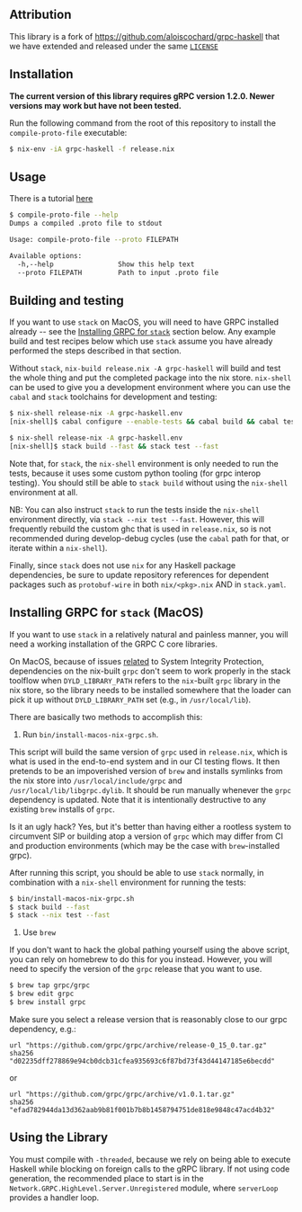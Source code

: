 Attribution
-----------

This library is a fork of https://github.com/aloiscochard/grpc-haskell that we
have extended and released under the same [`LICENSE`](./LICENSE)

Installation
------------

**The current version of this library requires gRPC version 1.2.0. Newer versions may work but have not been tested.**

Run the following command from the root of this repository to install the
`compile-proto-file` executable:

```bash
$ nix-env -iA grpc-haskell -f release.nix
```

Usage
-----

There is a tutorial [here](examples/tutorial/TUTORIAL.md)

```bash
$ compile-proto-file --help
Dumps a compiled .proto file to stdout

Usage: compile-proto-file --proto FILEPATH

Available options:
  -h,--help                Show this help text
  --proto FILEPATH         Path to input .proto file
```

Building and testing
--------------------

If you want to use `stack` on MacOS, you will need to have GRPC installed
already -- see the [Installing GRPC for `stack`](#stackgrpc) section below. Any
example build and test recipes below which use `stack` assume you have already
performed the steps described in that section.

Without `stack`, `nix-build release.nix -A grpc-haskell` will build and test the
whole thing and put the completed package into the nix store. `nix-shell` can be
used to give you a development environment where you can use the `cabal` and
`stack` toolchains for development and testing:

```bash
$ nix-shell release-nix -A grpc-haskell.env
[nix-shell]$ cabal configure --enable-tests && cabal build && cabal test
```

```bash
$ nix-shell release-nix -A grpc-haskell.env
[nix-shell]$ stack build --fast && stack test --fast
```

Note that, for `stack`, the `nix-shell` environment is only needed to run the
tests, because it uses some custom python tooling (for grpc interop
testing). You should still be able to `stack build` without using the
`nix-shell` environment at all.

NB: You can also instruct `stack` to run the tests inside the `nix-shell`
environment directly, via `stack --nix test --fast`. However, this will
frequently rebuild the custom ghc that is used in `release.nix`, so is not
recommended during develop-debug cycles (use the `cabal` path for that, or
iterate within a `nix-shell`).

Finally, since `stack` does not use `nix` for any Haskell package dependencies,
be sure to update repository references for dependent packages such as
`protobuf-wire` in both `nix/<pkg>.nix` AND in `stack.yaml`.

<a name="stackgrpc"></a>Installing GRPC for `stack` (MacOS)
-----------------------------------------------------------

If you want to use `stack` in a relatively natural and painless manner, you will
need a working installation of the GRPC C core libraries.

On MacOS, because of
issues [related](https://github.com/commercialhaskell/stack/issues/1161) to
System Integrity Protection, dependencies on the nix-built `grpc` don't seem to
work properly in the stack toolflow when `DYLD_LIBRARY_PATH` refers to the
`nix`-built `grpc` library in the nix store, so the library needs to be
installed somewhere that the loader can pick it up without `DYLD_LIBRARY_PATH`
set (e.g., in `/usr/local/lib`).

There are basically two methods to accomplish this:

1. Run `bin/install-macos-nix-grpc.sh`.

  This script will build the same version of `grpc` used in `release.nix`, which
  is what is used in the end-to-end system and in our CI testing flows. It then
  pretends to be an impoverished version of `brew` and installs symlinks from
  the nix store into `/usr/local/include/grpc` and
  `/usr/local/lib/libgrpc.dylib`. It should be run manually whenever the `grpc`
  dependency is updated. Note that it is intentionally destructive to any
  existing `brew` installs of `grpc`.

  Is it an ugly hack? Yes, but it's better than having either a rootless system
  to circumvent SIP or building atop a version of `grpc` which may differ from
  CI and production environments (which may be the case with `brew`-installed
  grpc).

  After running this script, you should be able to use `stack` normally, in
  combination with a `nix-shell` environment for running the tests:

  ```bash
  $ bin/install-macos-nix-grpc.sh
  $ stack build --fast
  $ stack --nix test --fast
  ```

1. Use `brew`

  If you don't want to hack the global pathing yourself using the above script,
  you can rely on homebrew to do this for you instead. However, you will need to
  specify the version of the `grpc` release that you want to use.

  ```bash
  $ brew tap grpc/grpc
  $ brew edit grpc
  $ brew install grpc
  ```

  Make sure you select a release version that is reasonably close to our grpc
  dependency, e.g.:

  ```
  url "https://github.com/grpc/grpc/archive/release-0_15_0.tar.gz"
  sha256 "d02235dff278869e94cb0dcb31cfea935693c6f87bd73f43d44147185e6becdd"
  ```

  or

  ```
  url "https://github.com/grpc/grpc/archive/v1.0.1.tar.gz"
  sha256 "efad782944da13d362aab9b81f001b7b8b1458794751de818e9848c47acd4b32"
  ```

Using the Library
-----------------

You must compile with `-threaded`, because we rely on being able to execute
Haskell while blocking on foreign calls to the gRPC library. If not using code
generation, the recommended place to start is in the
`Network.GRPC.HighLevel.Server.Unregistered` module, where `serverLoop` provides
a handler loop.
